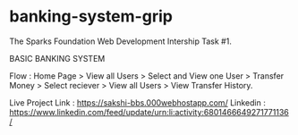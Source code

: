 # banking-system-grip

The Sparks Foundation Web Development Intership Task #1.

BASIC BANKING SYSTEM

Flow : 
Home Page > View all Users > Select and View one User > Transfer Money > Select reciever > View all Users > View Transfer History.


Live Project Link : https://sakshi-bbs.000webhostapp.com/
Linkedin : https://www.linkedin.com/feed/update/urn:li:activity:6801466649271771136/
